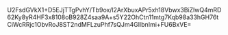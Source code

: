U2FsdGVkX1+D5EJjTTgPvhY/Tb9ox/l2ArXbuxAPr5xh18Vbwx3BiZlwQ4mRD62Ky8yR4HF3x8108oB928Z4saa9A+s5Y22OhCtn11mtg7Kqb98a33hGH76tCiWcRRjc1ObvRoJ8ST2ndMFLzuPhf7sQJm4GlIbnImi+FU6BxVE=